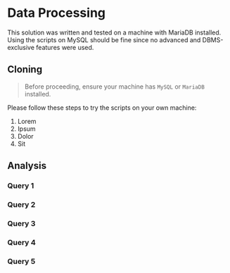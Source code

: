 # Data Processing

This solution was written and tested on a machine with MariaDB installed. Using the scripts on MySQL should be fine since no advanced and DBMS-exclusive features were used.

## Cloning

> Before proceeding, ensure your machine has `MySQL` or `MariaDB` installed.

Please follow these steps to try the scripts on your own machine:

1. Lorem
2. Ipsum
3. Dolor
4. Sit

## Analysis
### Query 1
  
### Query 2
  
### Query 3
  
### Query 4
 
### Query 5
